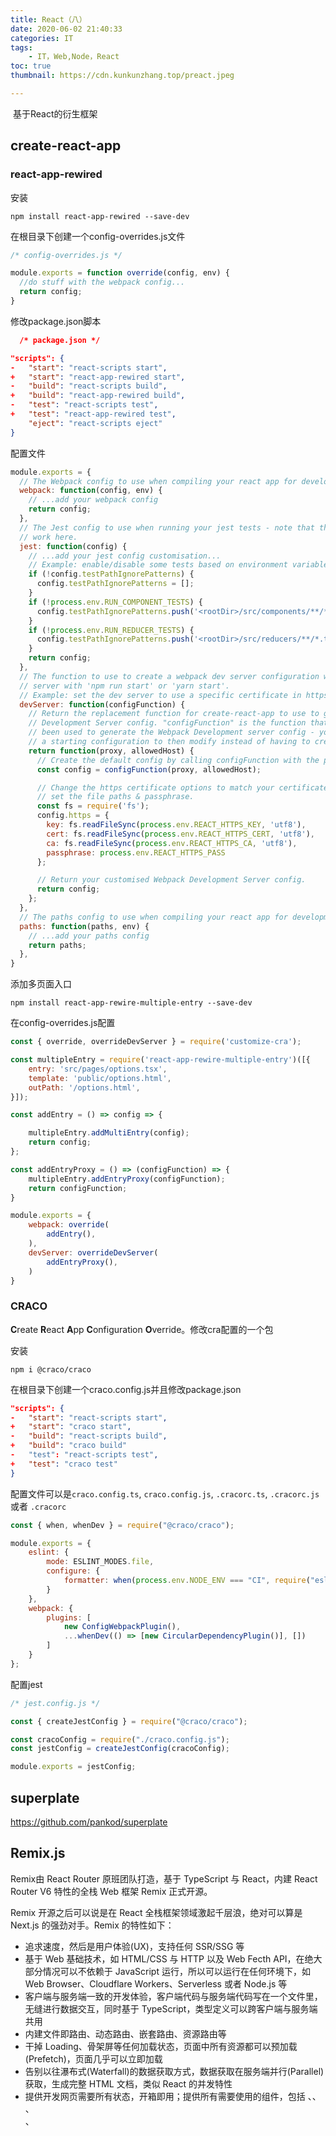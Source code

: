 ```yaml
---
title: React（八）
date: 2020-06-02 21:40:33
categories: IT
tags:
    - IT，Web,Node，React
toc: true
thumbnail: https://cdn.kunkunzhang.top/preact.jpeg

---
```


​      基于React的衍生框架

<!--more-->

## create-react-app

### react-app-rewired

安装

```shell
npm install react-app-rewired --save-dev
```

在根目录下创建一个config-overrides.js文件

```javascript
/* config-overrides.js */

module.exports = function override(config, env) {
  //do stuff with the webpack config...
  return config;
}
```

修改package.json脚本

```json
  /* package.json */

"scripts": {
-   "start": "react-scripts start",
+   "start": "react-app-rewired start",
-   "build": "react-scripts build",
+   "build": "react-app-rewired build",
-   "test": "react-scripts test",
+   "test": "react-app-rewired test",
    "eject": "react-scripts eject"
}
```

配置文件

```javascript
module.exports = {
  // The Webpack config to use when compiling your react app for development or production.
  webpack: function(config, env) {
    // ...add your webpack config
    return config;
  },
  // The Jest config to use when running your jest tests - note that the normal rewires do not
  // work here.
  jest: function(config) {
    // ...add your jest config customisation...
    // Example: enable/disable some tests based on environment variables in the .env file.
    if (!config.testPathIgnorePatterns) {
      config.testPathIgnorePatterns = [];
    }
    if (!process.env.RUN_COMPONENT_TESTS) {
      config.testPathIgnorePatterns.push('<rootDir>/src/components/**/*.test.js');
    }
    if (!process.env.RUN_REDUCER_TESTS) {
      config.testPathIgnorePatterns.push('<rootDir>/src/reducers/**/*.test.js');
    }
    return config;
  },
  // The function to use to create a webpack dev server configuration when running the development
  // server with 'npm run start' or 'yarn start'.
  // Example: set the dev server to use a specific certificate in https.
  devServer: function(configFunction) {
    // Return the replacement function for create-react-app to use to generate the Webpack
    // Development Server config. "configFunction" is the function that would normally have
    // been used to generate the Webpack Development server config - you can use it to create
    // a starting configuration to then modify instead of having to create a config from scratch.
    return function(proxy, allowedHost) {
      // Create the default config by calling configFunction with the proxy/allowedHost parameters
      const config = configFunction(proxy, allowedHost);

      // Change the https certificate options to match your certificate, using the .env file to
      // set the file paths & passphrase.
      const fs = require('fs');
      config.https = {
        key: fs.readFileSync(process.env.REACT_HTTPS_KEY, 'utf8'),
        cert: fs.readFileSync(process.env.REACT_HTTPS_CERT, 'utf8'),
        ca: fs.readFileSync(process.env.REACT_HTTPS_CA, 'utf8'),
        passphrase: process.env.REACT_HTTPS_PASS
      };

      // Return your customised Webpack Development Server config.
      return config;
    };
  },
  // The paths config to use when compiling your react app for development or production.
  paths: function(paths, env) {
    // ...add your paths config
    return paths;
  },
}
```

添加多页面入口

```shell
npm install react-app-rewire-multiple-entry --save-dev
```

在config-overrides.js配置

```javascript
const { override, overrideDevServer } = require('customize-cra');

const multipleEntry = require('react-app-rewire-multiple-entry')([{
    entry: 'src/pages/options.tsx',
    template: 'public/options.html',
    outPath: '/options.html',
}]);

const addEntry = () => config => {

    multipleEntry.addMultiEntry(config);
    return config;
};

const addEntryProxy = () => (configFunction) => {
    multipleEntry.addEntryProxy(configFunction);
    return configFunction;
}

module.exports = {
    webpack: override(
        addEntry(),
    ),
    devServer: overrideDevServer(
        addEntryProxy(),
    )
}
```



### CRACO

**C**reate **R**eact **A**pp **C**onfiguration **O**verride。修改cra配置的一个包

安装

```shell
npm i @craco/craco
```

在根目录下创建一个craco.config.js并且修改package.json

```json
"scripts": {
-   "start": "react-scripts start",
+   "start": "craco start",
-   "build": "react-scripts build",
+   "build": "craco build"
-   "test": "react-scripts test",
+   "test": "craco test"
}
```

配置文件可以是`craco.config.ts`, `craco.config.js`, `.cracorc.ts`, `.cracorc.js` 或者 `.cracorc`

```javascript
const { when, whenDev } = require("@craco/craco");

module.exports = {
    eslint: {
        mode: ESLINT_MODES.file,
        configure: {
            formatter: when(process.env.NODE_ENV === "CI", require("eslint-formatter-vso"))
        }
    },
    webpack: {
        plugins: [
            new ConfigWebpackPlugin(),
            ...whenDev(() => [new CircularDependencyPlugin()], [])
        ]
    }
};
```

配置jest

```javascript
/* jest.config.js */

const { createJestConfig } = require("@craco/craco");

const cracoConfig = require("./craco.config.js");
const jestConfig = createJestConfig(cracoConfig);

module.exports = jestConfig;
```

## superplate

https://github.com/pankod/superplate



## Remix.js

Remix由 React Router 原班团队打造，基于 TypeScript 与 React，内建 React Router V6 特性的全栈 Web 框架 Remix 正式开源。

Remix 开源之后可以说是在 React 全栈框架领域激起千层浪，绝对可以算是 Next.js 的强劲对手。Remix 的特性如下：

- 追求速度，然后是用户体验(UX)，支持任何 SSR/SSG 等
- 基于 Web 基础技术，如 HTML/CSS 与 HTTP 以及 Web Fecth API，在绝大部分情况可以不依赖于 JavaScript 运行，所以可以运行在任何环境下，如 Web Browser、Cloudflare Workers、Serverless 或者 Node.js 等
- 客户端与服务端一致的开发体验，客户端代码与服务端代码写在一个文件里，无缝进行数据交互，同时基于 TypeScript，类型定义可以跨客户端与服务端共用
- 内建文件即路由、动态路由、嵌套路由、资源路由等
- 干掉 Loading、骨架屏等任何加载状态，页面中所有资源都可以预加载(Prefetch)，页面几乎可以立即加载
- 告别以往瀑布式(Waterfall)的数据获取方式，数据获取在服务端并行(Parallel)获取，生成完整 HTML 文档，类似 React 的并发特性
- 提供开发网页需要所有状态，开箱即用；提供所有需要使用的组件，包括 <Links> 、<Link>、 <Meta> 、<Form> 、<Script/> ，用于处理元信息、脚本、CSS、路由和表单相关的内容
- 内建错误处理，针对非预期错误处理的 <ErrorBoundary> 和开发者抛出错误处理的 <CatchBoundary>

### 路由

Remix 提供基于文件的路由，将读取数据、操作数据和渲染数据的逻辑都写在同一个路由文件里，方便一致性处理，这样可以跨客户端和服务端逻辑共享同一套类型定义。



## Nextjs

Https://juejin.cn/post/6844904017487724557

`Next.js`是一个基于`React`的一个服务端渲染简约框架。它使用`React`语法，可以很好的实现代码的模块化，有利于代码的开发和维护

Next的优点：

- 默认服务端渲染模式，以文件系统为基础的客户端路由
- 代码自动分隔使页面加载更快
- 以页面为基础的简洁的客户端路由
- 以`webpack`的热替换为基础的开发环境
- 使用`React`的`JSX`和`ES6`的`module`，模块化和维护更方便
- 可以运行在`Express`和其他`Node.js`的`HTTP` 服务器上
- 可以定制化专属的`babel`和`webpack`配置

创建next项目

```shell
npm install --save react react-dom next
```

`Next.js`是从服务器生成页面，再返回给前端展示。`Next.js`默认从 `pages` 目录下取页面进行渲染返回给前端展示，并默认取 `pages/index.js` 作为系统的首页进行展示。注意，`pages` 是默认存放页面的目录，路由的根路径也是`pages`目录

在pages目录下创建indexjs

```javascript
// next-Link用于引入文件
import Link from 'next/link'

const Index = () => (
  <div>
    <Link href="/about">
      <a>About Page</a>
    </Link>
    <p>Hello Next.js</p>
  </div>
)

export default Index
```

### 页面（pages）

在 Next.js 中，一个 **page（页面）** 就是一个从 `.js`、`jsx`、`.ts` 或 `.tsx` 文件导出（export）

这些文件存放在 `pages` 目录下。每个 page（页面）都使用其文件名作为路由（route）

Next.js 支持具有动态路由的 pages（页面）。例如，如果你创建了一个命名为 `pages/posts/[id].js` 的文件，那么就可以通过 `posts/1`、`posts/2` 等类似的路径进行访问

预渲染

默认情况下，Next.js 将 **预渲染** 每个 page（页面）。这意味着 Next.js 会预先为每个页面生成 HTML 文件，而不是由客户端 JavaScript 来完成。预渲染可以带来更好的性能和 SEO 效果

每个生成的 HTML 文件都与该页面所需的最少 JavaScript 代码相关联。当浏览器加载一个 page（页面）时，其 JavaScript 代码将运行并使页面完全具有交互性。（此过程称为 *水合（hydration）*。）

Next.js 具有两种形式的预渲染： **静态生成（Static Generation）** 和 **服务器端渲染（Server-side Rendering）**。这两种方式的不同之处在于为 page（页面）生成 HTML 页面的 **时机** 。

- [**静态生成 （推荐）**](https://www.nextjs.cn/docs/basic-features/pages#static-generation-recommended)：HTML 在 **构建时** 生成，并在每次页面请求（request）时重用。
- [**服务器端渲染**](https://www.nextjs.cn/docs/basic-features/pages#server-side-rendering)：在 **每次页面请求（request）时** 重新生成 HTML。

重要的是，Next.js 允许你为每个页面 **选择** 预渲染的方式。你可以创建一个 “混合渲染” 的 Next.js 应用程序：对大多数页面使用“静态生成”，同时对其它页面使用“服务器端渲染”。

出于性能考虑，相对服务器端渲染，我们更 **推荐** 使用 **静态生成** 。 CDN 可以在没有额外配置的情况下缓存静态生成的页面以提高性能。但是，在某些情况下，服务器端渲染可能是唯一的选择。

你还可以将 **客户端渲染** 与静态生成或服务器端渲染一起使用。这意味着页面的某些部分可以完全由客户端 JavaScript 呈现。

如果一个页面使用了 **静态生成**，在 **构建时（build time）** 将生成此页面对应的 HTML 文件 。这意味着在生产环境中，运行 `next build` 时将生成该页面对应的 HTML 文件。然后，此 HTML 文件将在每个页面请求时被重用，还可以被 CDN 缓存。

在 Next.js 中，你可以静态生成 **带有或不带有数据** 的页面。

不需要获取数据的静态页面

默认情况下，Next.js 使用 “静态生成” 来预渲染页面但不涉及获取数据。

此页面在预渲染时不需要获取任何外部数据。在这种情况下，Next.js 只需在构建时为每个页面生成一个 HTML 文件即可。

需要获取数据的静态生成

某些页面需要获取外部数据以进行预渲染。有两种情况，一种或两种都可能适用。在每种情况下，你都可以使用 Next.js 所提供的以下函数：

1. 您的页面 **内容** 取决于外部数据：使用 `getStaticProps`。
2. 你的页面 **paths（路径）** 取决于外部数据：使用 `getStaticPaths` （通常还要同时使用 `getStaticProps`）。



### 中间件

在根目录下创建一个middleware.ts文件

```javascript
import { NextResponse } from 'next/server'

export function middleware() {
  // Store the response so we can modify its headers
  const response = NextResponse.next()

  // Set custom header
  response.headers.set('x-modified-edge', 'true')

  // Return response
  return response
}
```

在pages目录下创建一个_middleware.ts，那么所有的路由都会执行这个中间件

```javascript
// pages/_middleware.ts

import type { NextFetchEvent, NextRequest } from 'next/server'

export function middleware(req: NextRequest, ev: NextFetchEvent) {
  return new Response('Hello, world!')
}
```

如果在pages下面的子页面创建了_middleware的中间件，那么中间件会按照目录的层级之行

```typescript
- package.json
- /pages
    index.tsx
    - /about
      _middleware.ts # Will run first
      about.tsx
      - /teams
        _middleware.ts # Will run second
        teams.tsx
```



### 多页面



### 使用redux



### 路由遮盖

`Next.js`上提供了一个独特的特性：路由遮盖（Route Masking）。它可以使得在浏览器上显示的是路由`A`，而`App`内部真正的路由是`B`。这个特性可以让我们来设置一些比较简洁的路由显示在页面，而系统背后是使用一个带参数的路由。比如上面的例子中，地址栏中显示的是 `http://localhost:3000/post?title=Hello%20Next.js` ，这个地址含有一个`title`参数，看着很不整洁。下面我们就用`Next.js`来改造路由，使用路由遮盖来创建一个更加简洁的路由地址。比如我们将该地址改造成 `http://localhost:3000/p/hello-nextjs

### 自定义根组件

在page下面创建_app.js，能覆盖默认的appjs

```javascript
import Navbar from './navbar'
import Footer from './footer'

export default function Layout({ children }) {
  return (
    <>
      <Navbar />
      <main>{children}</main>
      <Footer />
    </>
  )
}

// pages/_app.js

import Layout from '../components/layout'

export default function MyApp({ Component, pageProps }) {
  return (
    <Layout>
      <Component {...pageProps} />
    </Layout>
  )
}
```

### next-seo

在next项目中添加seo

安装

```shell
npm install next-seo
```

添加seo

```javascript
import { NextSeo } from 'next-seo';

const Page = () => (
  <>
    <NextSeo
      title="Using More of Config"
      description="This example uses more of the available config options."
      canonical="https://www.canonical.ie/"
      openGraph={{
        url: 'https://www.url.ie/a',
        title: 'Open Graph Title',
        description: 'Open Graph Description',
        images: [
          {
            url: 'https://www.example.ie/og-image-01.jpg',
            width: 800,
            height: 600,
            alt: 'Og Image Alt',
            type: 'image/jpeg',
          },
          {
            url: 'https://www.example.ie/og-image-02.jpg',
            width: 900,
            height: 800,
            alt: 'Og Image Alt Second',
            type: 'image/jpeg',
          },
          { url: 'https://www.example.ie/og-image-03.jpg' },
          { url: 'https://www.example.ie/og-image-04.jpg' },
        ],
        site_name: 'SiteName',
      }}
      twitter={{
        handle: '@handle',
        site: '@site',
        cardType: 'summary_large_image',
      }}
    />
    <p>SEO Added to Page</p>
  </>
);

export default Page;
```

可以在app.js中添加默认的seo属性，没有设置seo的page使用默认的seo

```javascript
import App, { Container } from 'next/app';
import { DefaultSeo } from 'next-seo';

// import your default seo configuration
import SEO from '../next-seo.config';

export default class MyApp extends App {
  render() {
    const { Component, pageProps } = this.props;
    return (
      <Container>
        <DefaultSeo
          openGraph={{
            type: 'website',
            locale: 'en_IE',
            url: 'https://www.url.ie/',
            site_name: 'SiteName',
          }}
          twitter={{
            handle: '@handle',
            site: '@site',
            cardType: 'summary_large_image',
          }}
        />
        <Component {...pageProps} />
      </Container>
    );
  }
}
```

### 自定义babel

在应用顶层创建一个.babelrc或者babel.config.js文件，

```javascript
{
  "presets": [
    [
      "next/babel",
      {
        "preset-env": {},
        "transform-runtime": {},
        "styled-jsx": {},
        "class-properties": {}
      }
    ]
  ],
  "plugins": []
}
```



### SSR

**getInitialProps**是在渲染页面之前就会运行的API。 如果该路径下包含该请求，则执行该请求，并将所需的数据作为**props**传递给页面。 (实际上有时会有发送日志等不影响HTML的副作用。 ）

**getInitialProps**只能在**pages**文件夹内的文件中使用。直接访问后，getInitialProps将在服务器端运行。 另一方面，使用next/link进行客户端路由时，在客户端执行。 因此，建议使用isomorphic-unfetch等fetch库

**getStaticProps**是用于在构建时预先执行**getInitialProps**进行的处理并预先生成静态文件的API。 不会在客户端上运行。 始终在服务器端运行。

getStaticPaths用于在使用动态路由时生成静态文件。

```react
import fetch from 'node-fetch'

function Zeit({ name, stars }) {
  return <div>{name} stars: {stars}</div>
}

// 首先执行。 返回路径以使用数组进行预构建。
export async function getStaticPaths() {
  // zeit获取30个由API管理的存储库
  const res = await fetch('https://api.github.com/orgs/zeit/repos')
  const repos = await res.json()
  // 存储库名称的路径
  const paths = repos.map(repo => `/zeit/${repo.name}`)
  return { paths, fallback: false }
}

// 接收带有路由信息的参数
export async function getStaticProps({ params }) {
  // 对应于文件名zeit/[name].js
  const name = params.name
  const res = await fetch(`https://api.github.com/repos/zeit/${name}`)
  const json = await res.json()
  const stars = json.stargazers_count

  return { props: { name, stars } }
}

export default Zeit
```



### @vercel/og

将html、css转换为图片

```javascript
// /pages/api/og.tsx

import { ImageResponse } from '@vercel/og';

export const config = {
  runtime: 'experimental-edge',
};

export default function () {
  return new ImageResponse(
    (
      <div
        style={{
          fontSize: 128,
          background: 'white',
          width: '100%',
          height: '100%',
          display: 'flex',
          textAlign: 'center',
          alignItems: 'center',
          justifyContent: 'center',
        }}
      >
        Hello world!
      </div>
    ),
    {
      width: 1200,
      height: 600,
    },
  );
}
```

node使用satori生成图片

```react
// api.jsx
import satori from 'satori'

const svg = await satori(
  <div style={{ color: 'black' }}>hello, world</div>,
  {
    width: 600,
    height: 400,
    fonts: [
      {
        name: 'Roboto',
        data: robotoArrayBuffer,
        weight: 400,
        style: 'normal',
      },
    ],
  },
)
```

### next.config.js

```javascript
module.exports = {
  webpack: (config, { buildId, dev, isServer, defaultLoaders, webpack }) => {
    // 自定义输出目录
    distDir: 'build',
    // 重定向
    async redirects() {
      return [
        {
          source: '/about',
          destination: '/',
          permanent: true,
        },
      ]
    },
    // 重写路径
    async rewrites() {
      return [
        {
          source: '/about',
          destination: '/',
        },
      ]
    },
    // 环境变量
    env: {
     customKey: 'my-value',
  	},
    // 自定义webpack配置
    config.module.rules.push({
      test: /\.mdx/,
      use: [
        options.defaultLoaders.babel,
        {
          loader: '@mdx-js/loader',
          options: pluginOptions.options,
        },
      ],
    })
    // Important: return the modified config
    return config
  },
}
```

### next-view-transitions

nextjs的动画

https://github.com/shuding/next-view-transitions

使用

```react
import { ViewTransitions } from 'next-view-transitions'

export default function Layout({ children }) {
  return (
    <ViewTransitions>
      <html lang='en'>
        <body>
          {children}
        </body>
      </html>
    </ViewTransitions>
  )
}

import { Link } from 'next-view-transitions'

export default function Component() {
  return (
    <div>
      <Link href='/about'>Go to /about</Link>
    </div>
  )
}
```



### 部署

`Next.js` 项目的部署，需要一个 `Node.js`的服务器，可以选择 `Express`, `Koa`或其他 `Nodejs` 的Web服务器。本文中以 `Express` 为例来部署 `Next` 项目。

### Code Hike

在next中使用

```shell
npm install @next/mdx @mdx-js/loader @code-hike/mdx
```

在next.config.js中使用

```javascript
const theme = require("shiki/themes/nord.json")
const {
  remarkCodeHike,
} = require("@code-hike/mdx")

const withMDX = require("@next/mdx")({
  extension: /\.mdx?$/,
  options: {
    remarkPlugins: [
      [remarkCodeHike, { theme }]
    ],
  },
})

module.exports = withMDX({
  pageExtensions: [
    "ts", "tsx", "js", 
    "jsx", "md", "mdx"
  ],
})
```

在项目的根组件中引入code-hike的样式

```javascript
import "@code-hike/mdx/dist/index.css"
```

在项目中mdx中使用

````markdown
# Hello

Lorem ipsum dolor sit amet.

```python hello.py
print("Rendered with Code Hike")
```

Lorem ipsum dolor sit amet.
````

https://codehike.org/docs/configuration
#### shiki

语法高亮的npm包

安装

```shell
npm i shiki
```

使用

```javascript
const shiki = require('shiki')

shiki
  .getHighlighter({
    theme: 'nord'
  })
  .then(highlighter => {
    console.log(highlighter.codeToHtml(`console.log('shiki');`, { lang: 'js' }))
  })

// <pre class="shiki nord" style="background-color: #2e3440"><code>
//   <!-- Highlighted Code -->
// </code></pre>
```

https://github.com/shikijs/shiki

## T3

T3是一个类型安全的全栈nextjs app

安装

```shell
npm create t3-app@latest
```



 ## Relay

基于react和Graphql的react客户端框架

首先创建一个基于create-react-app的文件夹

```shell
# NPM
npx create-react-app your-app-name
# Yarn
yarn create react-app your-app-name
```

然后安装relay包，就可以使用基于graphQL的获取数据方式了

```shell
# NPM Users
npm install --save relay-runtime react-relay
npm install --save-dev relay-compiler babel-plugin-relay
```

修改package.json

```shell
// your-app-name/package.json
{
  ...
  "scripts": {
    ...
    "start": "yarn run relay && react-scripts start",
    "build": "yarn run relay && react-scripts build",
    "relay": "yarn run relay-compiler"
    ...
  },
  "relay": {
    "src": "./src/",
    "schema": "./schema.graphql",
    "language": "javascript"
  }
  ...
}
```

创建一个环境配置文件

```react
// your-app-name/src/RelayEnvironment.js
import {Environment, Network, RecordSource, Store} from 'relay-runtime';
import fetchGraphQL from './fetchGraphQL';

// Relay passes a "params" object with the query name and text. So we define a helper function
// to call our fetchGraphQL utility with params.text.
async function fetchRelay(params, variables) {
  console.log(`fetching query ${params.name} with ${JSON.stringify(variables)}`);
  return fetchGraphQL(params.text, variables);
}

// Export a singleton instance of Relay Environment configured with our network function:
export default new Environment({
  network: Network.create(fetchRelay),
  store: new Store(new RecordSource()),
});
```



在组件中使用

```react
import React from 'react';
import './App.css';
import graphql from 'babel-plugin-relay/macro';
import {
  RelayEnvironmentProvider,
  loadQuery,
  usePreloadedQuery,
} from 'react-relay/hooks';
import RelayEnvironment from './RelayEnvironment';

const { Suspense } = React;

// Define a query
const RepositoryNameQuery = graphql`
  query AppRepositoryNameQuery {
    repository(owner: "facebook", name: "relay") {
      name
    }
  }
`;

const preloadedQuery = loadQuery(RelayEnvironment, RepositoryNameQuery, {
  /* query variables */
});

function App(props) {
  const data = usePreloadedQuery(RepositoryNameQuery, props.preloadedQuery);

  return (
    <div className="App">
      <header className="App-header">
        <p>{data.repository.name}</p>
      </header>
    </div>
  );
}
```



## Dvajs

dva 首先是一个基于 redux 和 redux-saga的数据流方案，然后为了简化开发体验，dva 还额外内置了 react-router和 fetch，所以也可以理解为一个轻量级的应用框架。

dva把redux的action、reducer、createActions、actionType等不同目录的文件组织在一个modle文件中。

安装

```shell
npm install dva-cli@next -g
```

创建项目

```shell
dva new myapp
```

进入目录，运行

```shell
npm start
```



## blitz.js

安装

```shell
npm install -g blitz
```

创建项目

```shell
blitz new AppName
cd 
```



## Taxonomy

全栈开发app



## Umijs

安装

```shell
npm install -g umi
```

Umi 中约定 `src/global.css` 为全局样式，如果存在此文件，会被自动引入到入口文件最前面

比如用于覆盖样式，

```less
.ant-select-selection {
  max-height: 51px;
  overflow: auto;
}
```

Umi 会自动识别 CSS Modules 的使用，你把他当做 CSS Modules 用时才是 CSS Modules

```tsx
// CSS Modules
import styles from './foo.css';

// 非 CSS Modules
import './foo.css';
```

Umi 内置支持 less，不支持 sass 和 stylus，但如果有需求，可以通过 chainWebpack 配置或者 umi 插件的形式支持

MFSU

mfsu 是一种基于 webpack5 新特性 Module Federation 的打包提速方案。核心原理是将应用的依赖构建为一个 Module Federation 的 remote 应用，以免去应用热更新时对依赖的编译。

因此，开启 mfsu 可以大幅减少热更新所需的时间。在生产模式，也可以通过提前编译依赖，大幅提升部署效率。

### 开发阶段

1. 初始化一个 umi 应用。
2. 在 config.ts 中添加 `mfsu:{}`。
3. `umi dev` 启动项目。在构建依赖时，会出现 MFSU 的进度条，此时应用可能会被挂起或显示依赖不存在，请稍等。
4. 多人合作时，可以配置 `mfsu.development.output` 配置预编译依赖输出目录并添加到 git 中，在其他开发者启动时，就可以免去再次编译依赖的过程。

#### 特性

- 预编译：默认情况下，预编译将会将依赖构建到 `~/.umi/.cache/.mfsu` 下。并且使用了 webpack 缓存，减少再次编译依赖的时间。
- diff：预编译时，会将本次的依赖信息构建到 `~/.mfsu/MFSU_CACHE.json` 中，用于依赖的 diff。
- 持久化缓存：对于预编译依赖的请求，开启了`cache-control: max-age=31536000,immutable`，减少浏览器刷新拉取依赖的时间。

### 构建阶段

> warning: 由于预编译依赖实现了部分的 tree-shaking，不建议在打包大小敏感的项目中启用生产模式。

1. 配置 config.ts：`mfsu.production = {}`以开启生产模式。
2. 执行命令：`umi build`，默认情况下将会将生产依赖预编译到 `~/.mfsu-production` 中。
3. umi 会将依赖外的产物构建到 `~/dist` 中，mfsu 再将生产预编译依赖移动到输出目录中。
4. 使用 mfsu 生产模式，可以将 `~/.mfsu-production` 添加到 git 中。在部署时，仅编译应用文件，速度快到飞起。

和creat-react-app的不同

create-react-app 是基于 webpack 的打包层方案，包含 build、dev、lint 等，他在打包层把体验做到了极致，但是不包含路由，不是框架，也不支持配置。所以，如果大家想基于他修改部分配置，或者希望在打包层之外也做技术收敛时，就会遇到困难。

和nextjs的不同

next.js 是个很好的选择，Umi 很多功能是参考 next.js 做的。要说有哪些地方不如 Umi，我觉得可能是不够贴近业务，不够接地气。比如 antd、dva 的深度整合，比如国际化、权限、数据流、配置式路由、补丁方案、自动化 external 方面等等一线开发者才会遇到的问题。

### 约定式路由

除配置式路由外，Umi 也支持约定式路由。约定式路由也叫文件路由，就是不需要手写配置，文件系统即路由，通过目录和文件及其命名分析出路由配置。

**如果没有 routes 配置，Umi 会进入约定式路由模式**，然后分析 `src/pages` 目录拿到路由配置。

动态路由

约定 `[]` 包裹的文件或文件夹为动态路由。

嵌套路由

Umi 里约定目录下有 `_layout.tsx` 时会生成嵌套路由，以 `_layout.tsx` 为该目录的 layout。layout 文件需要返回一个 React 组件，并通过 `props.children` 渲染子组件。

404路由

约定 `src/pages/404.tsx` 为 404 页面，需返回 React 组件。

权限路由

通过指定高阶组件 `wrappers` 达成效果。

### 页面跳转

在 umi 里，页面之间跳转有两种方式：声明式和命令式。

声明式

通过Link使用，通常作为react 组件使用

```react
import { Link } from 'umi';

export default () => (
  <Link to="/list">Go to list page</Link>
);
```

命令式

通过history使用，在事件处理中调用

```react
import { history } from 'umi';

function goToListPage() {
  history.push('/list');
}
```

### config

proxy

配置http-proxy-middleware的proxy

```javascript
proxy: {
  '/api': {
    'target': 'http://jsonplaceholder.typicode.com/',
    'changeOrigin': true,
    'pathRewrite': { '^/api' : '' },
  }
}
```

publicPath

配置 webpack 的 publicPath。当打包的时候，webpack 会在静态文件路径前面添加 `publicPath` 的值，当你需要修改静态文件地址时，比如使用 CDN 部署，把 `publicPath` 的值设为 CDN 的值就可以。如果使用一些特殊的文件系统，比如混合开发或者 cordova 等技术，可以尝试将 `publicPath` 设置成 `./` 相对路径

相对路径 `./` 有一些限制，例如不支持多层路由 `/foo/bar`，只支持单层路径 `/foo`

如果你的应用部署在域名的子路径上，例如 `https://www.your-app.com/foo/`，你需要设置 `publicPath` 为 `/foo/`，如果同时要兼顾开发环境正常调试，你可以这样配置

```javascript
import { defineConfig } from 'umi';

export default defineConfig({
  publicPath: process.env.NODE_ENV === 'production' ? '/foo/' : '/',
});
```



### API

useIntl

umi的useIntl是基于react-intl的。使用formatMessage api

useRequest

Prompt

提供一个用户离开页面时的提示选择

```react
import { Prompt } from 'umi';

export default () => {
  return (
    <div>
      {/* 用户离开页面时提示一个选择 */}
      <Prompt message="你确定要离开么？" />

      {/* 用户要跳转到首页时，提示一个选择 */}
      <Prompt
        message={(location) => {
          return location.pathname !== '/' ? true : `您确定要跳转到首页么？`;
        }}
      />

      {/* 根据一个状态来确定用户离开页面时是否给一个提示选择 */}
      <Prompt when={formIsHalfFilledOut} message="您确定半途而废么？" />
    </div>
  );
};
```

有时候这个提示会连续出现两次，跳转方法一次push一次replace，可以利用return为true取消第二次提示

### msfu原理

mfsu，是 Module Federation Speed Up 的缩写，含义为：基于 webpack5 的 module federation 特性的提速方案。它有以下的特点：

- 快！项目启动只需要3s，热更新提速 50%，生产模式部署提升 50 倍 1 ！
- 全！基于 webpack 的研发体系，生态更加完善！未来也会加入 esbuild，让快更快！
- 稳！蚂蚁内部近千个前端项目，都将开启 mfsu！
- 狠！云谦老师主持开发，解决 bug 就是快刀斩乱麻！

module federation 是 webpack5 提出的新特性，含义为模块联邦。主要是使用于微前端场景。联邦的含义是：我可以通过一个个分散的联邦，组合成一个强大的帝国。所以在 webpack 的模块联邦里，每一个应用可以对外暴露自己的一些组件，供其他应用使用

既然模块联邦可以让一个应用从另一个应用拉取模块，我们可以不可以构建一个包含了所有依赖的应用呢

在每一次启动项目和热更新的时候，webpack 都需要对依赖和项目文件进行编译，尤其我们项目中的大部分质量都存在于 node_modules。那么如果我们减少了对依赖的重新编译，是不是可以减少项目启动和热更新的时间呢？

基于这样的思考，mfsu 的方案已经呼之欲出：我们可以利用 webpack5 的 module federation 特性，构建一个虚拟的 federation 应用，随后，我们的项目直接仅使用编译好的依赖，这样就可以直接减去热更新和启动时对依赖的重新编译

因此，mfsu 快的原因很简单，就是直接砍掉了对依赖的编译过程！

提前编译了依赖，带来了很多的好处：

1. 即使项目规模继续增大，依赖的数量继续增多，启动和热更新都可以保持性能！
2. 可以将预编译产物在团队中进行同步，其他同学可以直接享受到预编译带来的快乐！
3. 生产模式下，可以持续使用预编译好的依赖，以加快部署速度！



## modernjs

**Modern.js 是一个基于 React 的渐进式 Web 开发框架**。在字节跳动内部，我们将 Modern.js 封装为上层框架，并支撑了数千个 Web 应用的研发。

Modern.js 能为开发者提供极致的**开发体验（Development Experience）**，让应用拥有更好的**用户体验（User Experience）**。

在开发 React 应用过程中，开发者通常需要去为某些功能去设计实现方案，或是使用其他的库、框架来解决这些问题。Modern.js 支持 React 应用所需要的所有配置和工具，并内置**额外的功能和优化**。开发者可以使用 React 构建应用的 UI，然后逐步采用 Modern.js 的功能来解决常见的应用需求，如路由、数据获取、状态管理等

它主要包含以下特性：

- 🚀 **Rust 构建**：提供双构建工具支持，轻松切换到 Rspack 构建工具，编译飞快。
- 🪜 **渐进式**：使用最精简的模板创建项目，通过生成器逐步开启插件功能，定制解决方案。
- 🏠 **一体化**：开发与生产环境 Web Server 逻辑一致，CSR 和 SSR 同构开发，函数即接口的 API 服务调用。
- 📦 **开箱即用**：默认 TS 支持，内置构建、ESLint、调试工具，全功能可测试。
- 🌏 **周边生态**：自研状态管理、微前端、模块打包等周边需求。
- 🕸 **约定式路由**：使用基于文件约定的路由，帮助开发者快速搭建应用。

`@modern-js/app-tools` npm 包，它是 Modern.js 框架的核心包，主要提供以下能力：

- 提供 `modern dev`, `modern build` 等常用的 CLI 命令。
- 集成 Modern.js Core，提供配置解析、插件加载等能力。
- 集成 Rsbuild，提供构建能力。
- 集成 Modern.js Server，提供开发和生产服务器相关能力。

`@modern-js/app-tools` 是基于 Modern.js 的插件体系实现的，本质上是一个插件，因此你需要在配置文件的 `plugins` 字段中注册 `appTools`

```javascript
import { appTools, defineConfig } from '@modern-js/app-tools';

export default defineConfig({
  plugins: [appTools()],
});
```

配置`modern.config.ts` 文件

```javascript
import { appTools, defineConfig } from '@modern-js/app-tools';

export default defineConfig({
  runtime: {
    router: true,
  },
  server: {
    ssr: true,
  },
  plugins: [
    appTools({
      bundler: 'rspack', // Set to 'webpack' to enable webpack
    }),
  ],
});
```

### store

定义model

```typescript
import { model } from '@modern-js/runtime/model';

type State = {
  items: {
    avatar: string;
    name: string;
    email: string;
    archived?: boolean;
  }[];
  pending: boolean;
  error: null | Error;
};

export default model<State>('contacts').define({
  state: {
    items: [],
    pending: false,
    error: null,
  },
  computed: {
    archived: ({ items }: State) => items.filter(item => item.archived),
  },
  actions: {
    archive(draft, payload) {
      const target = draft.items.find(item => item.email === payload)!;
      if (target) {
        target.archived = true;
      }
    },
  },
});
```

使用

`useModel` 是 Modern.js 提供的 hooks API。可以在组件中提供 Model 中定义的 state，或通过 actions 调用 Model 中定义的 side effect 与 action，从而改变 Model 的 state。

Model 是业务逻辑，是计算过程，本身不创建也不持有状态。只有在被组件用 hooks API 使用后，才在指定的地方创建状态

```javascript
import { Helmet } from '@modern-js/runtime/head';
import { useModel } from '@modern-js/runtime/model';
import { useLoaderData } from '@modern-js/runtime/router';
import { List } from 'antd';
import { name, internet } from 'faker';
import Item from '../components/Item';
import contacts from '../models/contacts';

function Index() {
  const { data } = useLoaderData() as LoaderData;
  const [{ items }, { archive, setItems }] = useModel(contacts);
  if (items.length === 0) {
    setItems(data);
  }

  return (
    <div className="container lg mx-auto">
      <Helmet>
        <title>All</title>
      </Helmet>
      <List
        dataSource={items}
        renderItem={info => (
          <Item
            key={info.name}
            info={info}
            onArchive={() => {
              archive(info.email);
            }}
          />
        )}
      />
    </div>
  );
}

export default Index;
```

数据获取

```react
import { useLoaderData } from '@modern-js/runtime/router';
import type { LoaderData } from './page.data';

function Index() {
  const { data } = useLoaderData() as LoaderData;

  return (
    <div className="container lg mx-auto">
      <Helmet>
        <title>All</title>
      </Helmet>
      <List
        dataSource={data}
        renderItem={info => <Item key={info.name} info={info} />}
      />
    </div>
  );
}

export default Index;
```



## redwoodjs

基于GraphQL、prisma、fastify和react的全栈开发框架

form

```react
import { MetaTags } from '@redwoodjs/web'
import {
  Form,
  TextField,
  TextAreaField,
  Submit,
  SubmitHandler
} from '@redwoodjs/forms'

interface FormValues {
  name: string
  email: string
  message: string
}

const ContactPage = () => {
  const onSubmit: SubmitHandler<FormValues> = (data) => {
    console.log(data)
  }

  return (
    <>
      <MetaTags title="Contact" description="Contact page" />

      <Form onSubmit={onSubmit}>
        <label htmlFor="name">Name</label>
        <TextField name="name" />

        <label htmlFor="email">Email</label>
        <TextField name="email" />

        <label htmlFor="message">Message</label>
        <TextAreaField name="message" />

        <Submit>Save</Submit>
      </Form>
    </>
  )
}

export default ContactPage
```

app配置

使用redwool.toml文件进行配置



## waku

小型的react框架

https://waku.gg/

```react
// client component
'use client';

import { useState } from 'react';

export const Counter = () => {
  const [count, setCount] = useState(0);

  return (
    <>
      <div>Count: {count}</div>
      <button onClick={() => setCount((c) => c + 1)}>Increment</button>
    </>
  );
};
```





## refine

**refine 是一个基于 React 的快速框架✨网络应用程序的开发。它消除了** CRUD 操作所需的重复性任务，并为身份验证 **、**访问控制**、**路由**、**网络**、**状态管理**和 **i18n** 等关键部分提供了行业标准解决方案。

refine 在设计上是*无限制的*，因此提供了无限的样式和定制选项

⚙️使用**单个 CLI 命令**进行零配置、**一分钟设置**

🔌用于 **15 多种后端服务** 的连接器，包括 [REST API](https://link.juejin.cn?target=https%3A%2F%2Fgithub.com%2Frefinedev%2Frefine%2Ftree%2Fmaster%2Fpackages%2Fsimple-rest)、[GraphQL](https://link.juejin.cn?target=https%3A%2F%2Fgithub.com%2Frefinedev%2Frefine%2Ftree%2Fmaster%2Fpackages%2Fgraphql)、[NestJs CRUD](https://link.juejin.cn?target=https%3A%2F%2Fgithub.com%2Frefinedev%2Frefine%2Ftree%2Fmaster%2Fpackages%2Fnestjsx-crud)、[Airtable](https://link.juejin.cn?target=https%3A%2F%2Fgithub.com%2Frefinedev%2Frefine%2Ftree%2Fmaster%2Fpackages%2Fairtable)、[Strapi](https://link.juejin.cn?target=https%3A%2F%2Fgithub.com%2Frefinedev%2Frefine%2Ftree%2Fmaster%2Fpackages%2Fstrapi)、[Strapi v4](https://link.juejin.cn?target=https%3A%2F%2Fgithub.com%2Frefinedev%2Frefine%2Ftree%2Fmaster%2Fpackages%2Fstrapi-v4)、[Strapi GraphQL](https://link.juejin.cn?target=https%3A%2F%2Fgithub.com%2Frefinedev%2Frefine%2Ftree%2Fmaster%2Fpackages%2Fstrapi-graphql)、[Supabase](https://link.juejin.cn?target=https%3A%2F%2Fgithub.com%2Frefinedev%2Frefine%2Ftree%2Fmaster%2Fpackages%2Fsupabase)、[Hasura](https://link.juejin.cn?target=https%3A%2F%2Fgithub.com%2Frefinedev%2Frefine%2Ftree%2Fmaster%2Fpackages%2Fhasura)、[Nhost](https://link.juejin.cn?target=https%3A%2F%2Fgithub.com%2Frefinedev%2Frefine%2Ftree%2Fmaster%2Fpackages%2Fnhost)、[Appwrite](https://link.juejin.cn?target=https%3A%2F%2Fgithub.com%2Frefinedev%2Frefine%2Ftree%2Fmaster%2Fpackages%2Fappwrite)、[Firebase](https://link.juejin.cn?target=https%3A%2F%2Ffirebase.google.com%2F)、[Directus](https://link.juejin.cn?target=https%3A%2F%2Fdirectus.io%2F) 和 [Altogic](https://link.juejin.cn?target=https%3A%2F%2Fgithub.com%2Frefinedev%2Frefine%2Ftree%2Fmaster%2Fpackages%2Faltogic)

🌐 Next.js 或 **Remix \**\*\*支持\*\**\* SSR**

⚛使用 **React Query** 完善 **状态管理**和**突变**

🔀 使用您选择的任何路由器库的**高级路由**

🔐**无缝身份验证**和**访问控制**流程的提供商

⚡**对实时 / 实时应用程序**的开箱即用支持

📄轻松的**审核日志**和**文档版本控制**

💬支持任何 **i18n** 框架

💪面向未来的**稳健架构**

✅完整的**测试覆盖**

创建/运行项目

```shell
npx superplate-cli --preset refine-antd my-project

npm run dev
```

新建页面

```tsx
import { Refine, useMany } from "@pankod/refine-core";
import {
    useTable,
    List,
    Table,
    DateField,
    Layout,
    ReadyPage,
    notificationProvider,
    ErrorComponent,
} from "@pankod/refine-antd";
import routerProvider from "@pankod/refine-react-router-v6";
import dataProvider from "@pankod/refine-simple-rest";

import "@pankod/refine-antd/dist/styles.min.css";

const App: React.FC = () => {
    return (
        <Refine
            routerProvider={routerProvider}
            dataProvider={dataProvider("https://api.fake-rest.refine.dev")}
            resources={[{ name: "posts", list: PostList }]}
            Layout={Layout}
            ReadyPage={ReadyPage}
            notificationProvider={notificationProvider}
            catchAll={<ErrorComponent />}
        />
    );
};

export const PostList: React.FC = () => {
    const { tableProps } = useTable<IPost>();

    const categoryIds =
        tableProps?.dataSource?.map((item) => item.category.id) ?? [];

    const { data, isLoading } = useMany<ICategory>({
        resource: "categories",
        ids: categoryIds,
        queryOptions: {
            enabled: categoryIds.length > 0,
        },
    });

    return (
        <List>
            <Table<IPost> {...tableProps} rowKey="id">
                <Table.Column dataIndex="title" title="title" />
                <Table.Column
                    dataIndex={["category", "id"]}
                    title="category"
                    render={(value: number) => {
                        if (isLoading) {
                            return "loading...";
                        }

                        return data?.data.find(
                            (item: ICategory) => item.id === value,
                        )?.title;
                    }}
                />
                <Table.Column
                    dataIndex="createdAt"
                    title="createdAt"
                    render={(value) => <DateField format="LLL" value={value} />}
                />
            </Table>
        </List>
    );
};

export default App;

interface IPost {
  title: string;
  createdAt: string;
  category: { id: number };
}

interface ICategory {
  id: number;
  title: string;
}
```





## React XSS

前端一般会面临 XSS 这样的安全风险，但随着 React 等现代前端框架的流行，使我们在平时开发时不用太关注安全问题。以 React 为例，React 从设计层面上就具备了很好的防御 XSS 的能力。

XSS无论使用哪种攻击方式，其本质就是将恶意代码注入到应用中，浏览器去默认执行。React 官方中提到了 React DOM 在渲染所有输入内容之前，默认会进行转义。它可以确保在你的应用中，永远不会注入那些并非自己明确编写的内容。所有的内容在渲染之前都被转换成了字符串，因此恶意代码无法成功注入，从而有效地防止了 XSS 攻击。

自动转义

React 在渲染 HTML 内容和渲染 DOM 属性时都会将 `"'&<>` 这几个字符进行转义，转义部分源码如下

```javascript
for (index = match.index; index < str.length; index++) {
    switch (str.charCodeAt(index)) {
      case 34: // "
        escape = '&quot;';
        break;
      case 38: // &
        escape = '&amp;';
        break;
      case 39: // '
        escape = '&#x27;';
        break;
      case 60: // <
        escape = '&lt;';
        break;
      case 62: // >
        escape = '&gt;';
        break;
      default:
        continue;
    }
  }
```

这段代码是 React 在渲染到浏览器前进行的转义，可以看到对浏览器有特殊含义的字符都被转义了，恶意代码在渲染到 HTML 前都被转成了字符串，如下

```html
// 一段恶意代码
<img src="empty.png" onerror ="alert('xss')"> 
// 转义后输出到 html 中
&lt;img src=&quot;empty.png&quot; onerror =&quot;alert(&#x27;xss&#x27;)&quot;&gt; 
```

### 可能引起漏洞的写法

使用dangerouslySetInnerHTML

`dangerouslySetInnerHTML` 是 React 为浏览器 DOM 提供 `innerHTML` 的替换方案。通常来讲，使用代码直接设置 HTML 存在风险，因为很容易使用户暴露在 XSS 攻击下，因为当使用 `dangerouslySetInnerHTML` 时，React 将不会对输入进行任何处理并直接渲染到 HTML 中，如果攻击者在 dangerouslySetInnerHTML 传入了恶意代码，那么浏览器将会运行恶意代码。

```javascript
function getNonChildrenInnerMarkup(props) {
  const innerHTML = props.dangerouslySetInnerHTML; // 有dangerouslySetInnerHTML属性，会不经转义就渲染__html的内容
  if (innerHTML != null) {
    if (innerHTML.__html != null) {
      return innerHTML.__html;
    }
  } else {
    const content = props.children;
    if (typeof content === 'string' || typeof content === 'number') {
      return escapeTextForBrowser(content);
    }
  }
  return null;
}
```

所以平时开发时最好避免使用 `dangerouslySetInnerHTML`，如果不得不使用的话，前端或服务端必须对输入进行相关验证，例如对特殊输入进行过滤、转义等处理。前端这边处理的话，推荐使用[白名单过滤](https://link.juejin.cn?target=https%3A%2F%2Fjsxss.com%2Fzh%2Findex.html)，通过白名单控制允许的 HTML 标签及各标签的属性

通过用户提供的对象来创建react组件

```react
// 用户的输入
const userProvidePropsString = `{"dangerouslySetInnerHTML":{"__html":"<img onerror='alert(\"xss\");' src='empty.png' />"}}"`;
// 经过 JSON 转换
const userProvideProps = JSON.parse(userProvidePropsString);
// userProvideProps = {
//   dangerouslySetInnerHTML: {
//     "__html": `<img onerror='alert("xss");' src='empty.png' />`
//      }
// };
render() {
     // 出于某种原因解析用户提供的 JSON 并将对象作为 props 传递
    return <div {...userProvideProps} /> 
}
```

这段代码将用户提供的数据进行 JSON 转换后直接当做 `div` 的属性，当用户构造了类似例子中的特殊字符串时，页面就会被注入恶意代码，所以要注意平时在开发中不要直接使用用户的输入作为属性。

使用用户输入的值来渲染 a 标签的 href 属性，或类似 img 标签的 src 属性等

```javascript
const userWebsite = "javascript:alert('xss');";
<a href={userWebsite}></a>
```

如果没有对该 URL 进行过滤以防止通过 `javascript:` 或 `data:` 来执行 JavaScript，则攻击者可以构造 XSS 攻击，此处会有潜在的安全问题。 用户提供的 URL 需要在前端或者服务端在入库之前进行验证并过滤。

服务端如何防止XSS攻击

服务端作为最后一道防线，也需要做一些措施以防止 XSS 攻击，一般涉及以下几方面：

- 在接收到用户输入时，需要对输入进行尽可能严格的过滤，过滤或移除特殊的 HTML 标签、JS 事件的关键字等。
- 在输出时对数据进行转义，根据输出语境 (html/javascript/css/url)，进行对应的转义
- 对关键 Cookie 设置 http-only 属性，JS 脚本就不能访问到 http-only 的 Cookie 了
- 利用 [CSP](https://link.juejin.cn?target=https%3A%2F%2Fdeveloper.mozilla.org%2Fzh-CN%2Fdocs%2FWeb%2FHTTP%2FCSP) 来抵御或者削弱 XSS 攻击，一个 CSP 兼容的浏览器将会仅执行从白名单域获取到的脚本文件，忽略所有的其他脚本 (包括内联脚本和 HTML 的事件处理属性)

出现 XSS 漏洞本质上是输入输出验证不充分，React 在设计上已经很安全了，但是一些反模式的写法还是会引起安全漏洞。Vue 也是类似，Vue 做的安全措施主要也是转义，HTML 的内容和动态绑定的属性都会进行转义。无论使用 React 或 Vue 等前端框架，都不能百分百的防止 XSS 攻击，所以服务端必须对前端参数做一些验证，包括但不限于特殊字符转义、标签、属性白名单过滤等。一旦出现安全问题一般都是挺严重的，不管是敏感数据被窃取或者用户资金被盗，损失往往无法挽回。我们平时开发中需要保持安全意识，保持代码的可靠性和安全性。

